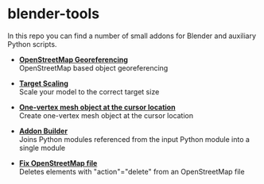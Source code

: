 # blender-tools
In this repo you can find a number of small addons for Blender and auxiliary Python scripts.


* **[OpenStreetMap Georeferencing](https://github.com/vvoovv/blender-tools/wiki/OpenStreetMap-Georeferencing)**
<br>OpenStreetMap based object georeferencing

* **[Target Scaling](https://github.com/vvoovv/blender-tools/wiki/Target-Scaling)**
<br>Scale your model to the correct target size

* **[One-vertex mesh object at the cursor location](https://github.com/vvoovv/blender-tools/wiki/One-vertex-mesh-object-at-the-cursor-location)**
<br>Create one-vertex mesh object at the cursor location

* **[Addon Builder](https://raw.githubusercontent.com/vvoovv/blender-tools/master/addon_builder.py)**
<br>Joins Python modules referenced from the input Python module into a single module

* **[Fix OpenStreetMap file](https://raw.githubusercontent.com/vvoovv/blender-tools/master/fix_osm.py)**
<br>Deletes elements with "action"="delete" from an OpenStreetMap file


